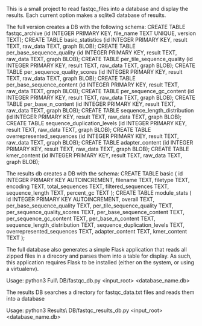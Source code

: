 This is a small project to read fastqc_files into a database and display the
results. Each current option makes a sqlite3 database of results.

The full version creates a DB with the following schema:
CREATE TABLE fastqc_archive (id INTEGER PRIMARY KEY, file_name TEXT UNIQUE, version TEXT);
CREATE TABLE basic_statistics (id INTEGER PRIMARY KEY, result TEXT, raw_data TEXT, graph BLOB);
CREATE TABLE per_base_sequence_quality (id INTEGER PRIMARY KEY, result TEXT, raw_data TEXT, graph BLOB);
CREATE TABLE per_tile_sequence_quality (id INTEGER PRIMARY KEY, result TEXT, raw_data TEXT, graph BLOB);
CREATE TABLE per_sequence_quality_scores (id INTEGER PRIMARY KEY, result TEXT, raw_data TEXT, graph BLOB);
CREATE TABLE per_base_sequence_content (id INTEGER PRIMARY KEY, result TEXT, raw_data TEXT, graph BLOB);
CREATE TABLE per_sequence_gc_content (id INTEGER PRIMARY KEY, result TEXT, raw_data TEXT, graph BLOB);
CREATE TABLE per_base_n_content (id INTEGER PRIMARY KEY, result TEXT, raw_data TEXT, graph BLOB);
CREATE TABLE sequence_length_distribution (id INTEGER PRIMARY KEY, result TEXT, raw_data TEXT, graph BLOB);
CREATE TABLE sequence_duplication_levels (id INTEGER PRIMARY KEY, result TEXT, raw_data TEXT, graph BLOB);
CREATE TABLE overrepresented_sequences (id INTEGER PRIMARY KEY, result TEXT, raw_data TEXT, graph BLOB);
CREATE TABLE adapter_content (id INTEGER PRIMARY KEY, result TEXT, raw_data TEXT, graph BLOB);
CREATE TABLE kmer_content (id INTEGER PRIMARY KEY, result TEXT, raw_data TEXT, graph BLOB);

The results db creates a DB with the schema:
CREATE TABLE basic (
        id INTEGER PRIMARY KEY AUTOINCREMENT,
        filename TEXT,
        filetype TEXT,
        encoding TEXT,
        total_sequences TEXT,
        filtered_sequences TEXT,
        sequence_length TEXT,
        percent_gc TEXT
    );
CREATE TABLE module_stats (
        id INTEGER PRIMARY KEY AUTOINCREMENT,
        overall TEXT,
        per_base_sequence_quality TEXT,
        per_tile_sequence_quality TEXT,
        per_sequence_quality_scores TEXT,
        per_base_sequence_content TEXT,
        per_sequence_gc_content TEXT,
        per_base_n_content TEXT,
        sequence_length_distribution TEXT,
        sequence_duplication_levels TEXT,
        overrepresented_sequences TEXT,
        adapter_content TEXT,
        kmer_content TEXT
    );


The full database also generates a simple Flask application that reads all
zipped files in a direcory and parses them into a table for display. As such,
this application requires Flask to be installed (either on the system, or using
a virtualenv).

Usage:
python3 Full\ DB/fastqc_db.py <input_root> <database_name.db>

The results DB searches a directory for fastqc_data.txt files and reads them
into a database

Usage:
python3 Results\ DB/fastqc_results_db.py <input_root> <database_name.db>